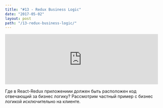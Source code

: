 ```yaml
---
title: "#13 - Redux Business Logic"
date: "2017-05-02"
layout: post
path: "/13-redux-business-logic/"
---
```


<iframe width="100%" height="166" scrolling="no" frameborder="no" src="https://w.soundcloud.com/player/?url=https%3A//api.soundcloud.com/tracks/320486325&amp;color=ff5500&amp;auto_play=false&amp;hide_related=false&amp;show_comments=true&amp;show_user=true&amp;show_reposts=false"></iframe>

Где в React-Redux приложениии должен быть расположен код отвечающий за бизнес логику? Рассмотрим частный пример с бизнес логикой исключительно на клиенте.